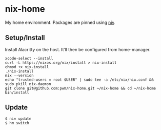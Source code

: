 # nix-home

My home environment. Packages are pinned using [niv](https://github.com/nmattia/niv).

## Setup/Install

Install Alacritty on the host. It'll then be configured from home-manager.

```
xcode-select --install
curl -L https://nixos.org/nix/install > nix-install
chmod +x nix-install
./nix-install
nix --version
echo "trusted-users = root $USER" | sudo tee -a /etc/nix/nix.conf && sudo pkill nix-daemon
git clone git@github.com:pwm/nix-home.git ~/nix-home && cd ~/nix-home
bin/install
```

## Update

```
$ niv update
$ hm switch
```
